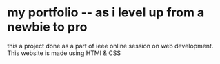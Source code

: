# my portfolio -- as i level up from a newbie to pro
this a project done as a part of ieee online session on web development.
This website is made using HTMl & CSS
